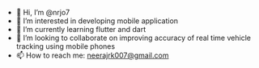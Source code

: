 - 👋 Hi, I’m @nrjo7
- 👀 I’m interested in developing mobile application
- 🌱 I’m currently learning flutter and dart
- 💞️ I’m looking to collaborate on improving accuracy of real time vehicle tracking using mobile phones
- 📫 How to reach me: neerajrk007@gmail.com

<!---
nrjo7/nrjo7 is a ✨ special ✨ repository because its `README.md` (this file) appears on your GitHub profile.
You can click the Preview link to take a look at your changes.
--->

